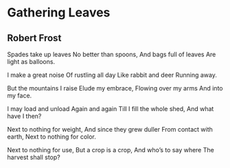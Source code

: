 # Gathering Leaves
## Robert Frost
Spades take up leaves
No better than spoons,
And bags full of leaves
Are light as balloons.

I make a great noise
Of rustling all day
Like rabbit and deer
Running away.

But the mountains I raise
Elude my embrace,
Flowing over my arms
And into my face.

I may load and unload
Again and again
Till I fill the whole shed,
And what have I then?

Next to nothing for weight,
And since they grew duller
From contact with earth,
Next to nothing for color.

Next to nothing for use,
But a crop is a crop,
And who’s to say where
The harvest shall stop?
